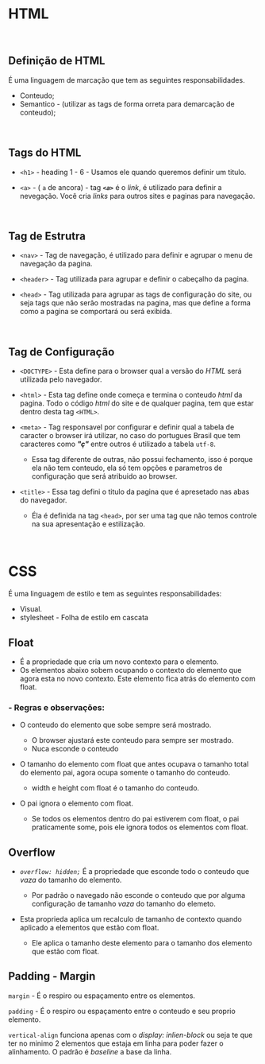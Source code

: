 # HTML

&nbsp;

## Definição de HTML
É uma linguagem de marcação que tem as seguintes responsabilidades.

- Conteudo;
- Semantico - (utilizar as tags de forma orreta para demarcação de conteudo);

&nbsp;

## Tags do HTML
- `<h1>` - heading 1 - 6 - Usamos ele quando queremos definir um titulo.

- `<a>` - ( `a` de ancora) - tag *__`<a>`__* é o *link*, é utilizado para definir a nevegação. Você cria *links* para outros sites e paginas para navegação.

&nbsp;

## Tag de Estrutra

- `<nav>` - Tag de navegação, é utilizado para definir e agrupar o menu de navegação da pagina. 

- `<header>` - Tag utilizada para agrupar e definir o cabeçalho da pagina.

- `<head>` - Tag utilizada para agrupar as tags de configuração do site, ou seja tags que não serão mostradas na pagina, mas que define a forma como a pagina se comportará ou será exibida.

&nbsp;

## Tag de Configuração

- `<DOCTYPE>` - Esta define para o browser qual a versão do *HTML* será utilizada pelo navegador.

- `<html>` - Esta tag define onde começa e termina o conteudo *html* da pagina. Todo o código *html* do site e de qualquer pagina, tem que estar dentro desta tag `<HTML>`.

- `<meta>` - Tag responsavel por configurar e definir qual a tabela de caracter o browser irá utilizar, no caso do portugues Brasil que tem caracteres como *__"ç"__* entre outros é utilizado a tabela `utf-8`.
  - Essa tag diferente de outras, não possui fechamento, isso é porque ela não tem conteudo, ela só tem opções e parametros de configuração que será atribuido ao browser.

- `<title>` - Essa tag defini o titulo da pagina que é apresetado nas abas do navegador.
  - Éla é definida na tag `<head>`, por ser uma tag que não temos controle na sua apresentação e estilização.

&nbsp;

# CSS
É uma linguagem de estilo e tem as seguintes responsabilidades:

- Visual.
- stylesheet - Folha de estilo em cascata

## Float
- É a propriedade que cria um novo contexto para o elemento.
- Os elementos abaixo sobem ocupando o contexto do elemento que agora esta no novo contexto. Este elemento fica atrás do elemento com float.

### - Regras e observações:
 - O conteudo do elemento que sobe sempre será mostrado.
   - O browser ajustará este conteudo para sempre ser mostrado.
   - Nuca esconde o conteudo

- O tamanho do elemento com float que antes ocupava o tamanho total do elemento pai, agora ocupa somente o tamanho do conteudo.
  - width e height com float é o tamanho do conteudo.

- O pai ignora o elemento com float.
   - Se todos os elementos dentro do pai estiverem com float, o pai praticamente some, pois ele ignora todos os elementos com float.

## Overflow
 - *`overflow: hidden;`* É a propriedade que esconde todo o conteudo que *vaza* do tamanho do elemento.
    - Por padrão o navegado não esconde o conteudo que por alguma configuração de tamanho *vaza* do tamanho do elemeto.

- Esta proprieda aplica um recalculo de tamanho de contexto quando aplicado a elementos que estão com float.
   - Ele aplica o tamanho deste elemento para o tamanho dos elemento que estão com float.

## Padding - Margin
`margin` - É o respiro ou espaçamento entre os elementos.

`padding` - É o respiro ou espaçamento entre o conteudo e seu proprio elemento.

`vertical-align` funciona apenas com o *display: inlien-block* ou seja te que ter no minimo 2 elementos que estaja em linha para poder fazer o alinhamento. O padrão é *baseline* a base da linha.